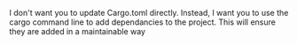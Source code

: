 I don't want you to update Cargo.toml directly. Instead, I want you to use the cargo command line to add dependancies to the project. This will ensure they are added in a maintainable way


